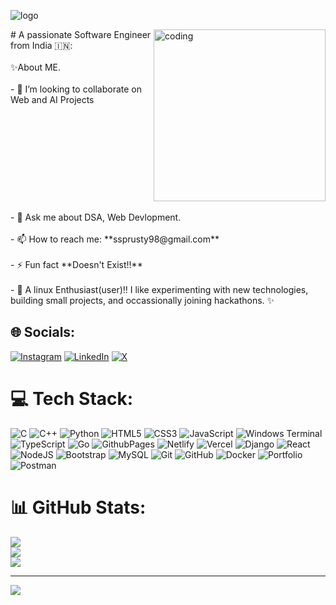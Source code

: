 ![logo](https://github.com/sudhansu-24/sudhansu-24/blob/main/banner.gif)
<div style="display: flex;">
  <div style="flex: 1;">
    # A passionate Software Engineer from India 🇮🇳:
    <br>
    <br>
    ✨About ME.<br>
    <br>- 👯 I’m looking to collaborate on Web and AI Projects<br>
                    </div>
  <div style="flex-shrink: 0;">
    <img class="coding-gif" align="right" alt="coding" width="275" src="https://media1.tenor.com/m/C1r3YSmu4IQAAAAC/coding.gif"/>
  </div>
</div>
    <br>- 💬 Ask me about DSA, Web Devlopment.<br>
    <br>- 📫 How to reach me: **ssprusty98@gmail.com**<br>
    <br>- ⚡ Fun fact **Doesn't Exist!!**<br>
    <br>- 🐧 A linux Enthusiast(user)!!
    I like experimenting with new technologies, building small projects, and occassionally joining hackathons. ✨
 
## 🌐 Socials:
[![Instagram](https://img.shields.io/badge/Instagram-%23E4405F.svg?logo=Instagram&logoColor=white)](https://instagram.com/sudhansu_24) [![LinkedIn](https://img.shields.io/badge/LinkedIn-%230077B5.svg?logo=linkedin&logoColor=white)](https://linkedin.com/in/sudhansushekhar/) [![X](https://img.shields.io/badge/X-black.svg?logo=X&logoColor=white)](https://x.com/sudhansu_24) 

# 💻 Tech Stack:
![C](https://img.shields.io/badge/c-%2300599C.svg?style=for-the-badge&logo=c&logoColor=white) ![C++](https://img.shields.io/badge/c++-%2300599C.svg?style=for-the-badge&logo=c%2B%2B&logoColor=white) ![Python](https://img.shields.io/badge/python-3670A0?style=for-the-badge&logo=python&logoColor=ffdd54) ![HTML5](https://img.shields.io/badge/html5-%23E34F26.svg?style=for-the-badge&logo=html5&logoColor=white) ![CSS3](https://img.shields.io/badge/css3-%231572B6.svg?style=for-the-badge&logo=css3&logoColor=white) ![JavaScript](https://img.shields.io/badge/javascript-%23323330.svg?style=for-the-badge&logo=javascript&logoColor=%23F7DF1E) ![Windows Terminal](https://img.shields.io/badge/Windows%20Terminal-%234D4D4D.svg?style=for-the-badge&logo=windows-terminal&logoColor=white) ![TypeScript](https://img.shields.io/badge/typescript-%23007ACC.svg?style=for-the-badge&logo=typescript&logoColor=white) ![Go](https://img.shields.io/badge/go-%2300ADD8.svg?style=for-the-badge&logo=go&logoColor=white) ![GithubPages](https://img.shields.io/badge/github%20pages-121013?style=for-the-badge&logo=github&logoColor=white) ![Netlify](https://img.shields.io/badge/netlify-%23000000.svg?style=for-the-badge&logo=netlify&logoColor=#00C7B7) ![Vercel](https://img.shields.io/badge/vercel-%23000000.svg?style=for-the-badge&logo=vercel&logoColor=white) ![Django](https://img.shields.io/badge/django-%23092E20.svg?style=for-the-badge&logo=django&logoColor=white) ![React](https://img.shields.io/badge/react-%2320232a.svg?style=for-the-badge&logo=react&logoColor=%2361DAFB) ![NodeJS](https://img.shields.io/badge/node.js-6DA55F?style=for-the-badge&logo=node.js&logoColor=white) ![Bootstrap](https://img.shields.io/badge/bootstrap-%238511FA.svg?style=for-the-badge&logo=bootstrap&logoColor=white) ![MySQL](https://img.shields.io/badge/mysql-4479A1.svg?style=for-the-badge&logo=mysql&logoColor=white) ![Git](https://img.shields.io/badge/git-%23F05033.svg?style=for-the-badge&logo=git&logoColor=white) ![GitHub](https://img.shields.io/badge/github-%23121011.svg?style=for-the-badge&logo=github&logoColor=white) ![Docker](https://img.shields.io/badge/docker-%230db7ed.svg?style=for-the-badge&logo=docker&logoColor=white) ![Portfolio](https://img.shields.io/badge/Portfolio-%23000000.svg?style=for-the-badge&logo=firefox&logoColor=#FF7139) ![Postman](https://img.shields.io/badge/Postman-FF6C37?style=for-the-badge&logo=postman&logoColor=white)

# 📊 GitHub Stats:
![](https://github-readme-stats.vercel.app/api?username=sudhansu-24&theme=dark&hide_border=false&include_all_commits=true&count_private=true)<br/>
![](https://github-readme-streak-stats.herokuapp.com/?user=sudhansu-24&theme=dark&hide_border=false)<br/>
![](https://github-readme-stats.vercel.app/api/top-langs/?username=sudhansu-24&theme=dark&hide_border=false&include_all_commits=true&count_private=true&layout=compact)

---
[![](https://visitcount.itsvg.in/api?id=sudhansu-24&icon=0&color=0)](https://visitcount.itsvg.in)

<!-- Proudly created with GPRM ( https://gprm.itsvg.in ) -->
